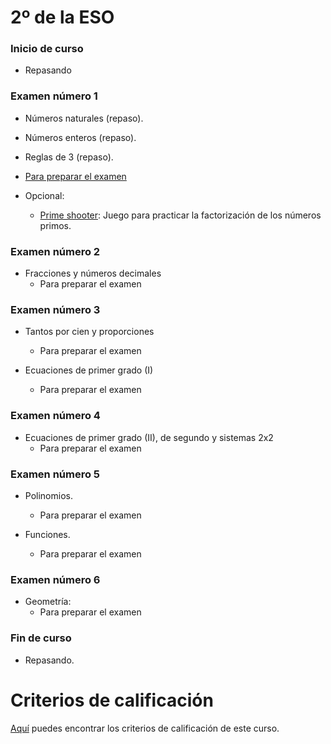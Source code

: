 # 2º de la ESO

### Inicio de curso
* Repasando

### Examen número 1
* Números naturales (repaso).
* Números enteros (repaso).
* Reglas de 3 (repaso).

* [Para preparar el examen](e2_examen01_pe.pdf)

* Opcional:
  * [Prime shooter](http://thinkinghard.com/math/integers/PrimeShooter.html):
    Juego para practicar la factorización de los números primos.


### Examen número 2
* Fracciones y números decimales
  + Para preparar el examen

### Examen número 3
* Tantos por cien y proporciones
  + Para preparar el examen

* Ecuaciones de primer grado (I)
  + Para preparar el examen

### Examen número 4
* Ecuaciones de primer grado (II), de segundo y sistemas 2x2
  + Para preparar el examen


### Examen número 5
* Polinomios.
  + Para preparar el examen

* Funciones.
  + Para preparar el examen


### Examen número 6
* Geometría:
  + Para preparar el examen


### Fin de curso
* Repasando.



# Criterios de calificación
[Aquí](../criterios/criterios_calificacion.pdf) puedes encontrar los criterios
de calificación de este curso. 
